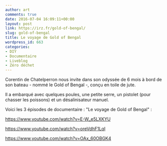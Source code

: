 ```yaml
---
author: art
comments: true
date: 2016-07-04 16:09:11+00:00
layout: post
link: https://irz.fr/gold-of-bengal/
slug: gold-of-bengal
title: Le voyage de Gold of Bengal
wordpress_id: 663
categories:
- DIY
- Documentaire
- Liveblog
- Zéro déchet
---
```


Corentin de Chatelperron nous invite dans son odyssée de 6 mois à bord de son bateau - nommé le Gold of Bengal -, conçu  en toile de jute.

Il a embarqué avec quelques poules, une petite serre, un pistolet (pour chasser les poissons) et un désalinisateur manuel.

Voici les 3 épisodes de documentaire : "Le voyage de Gold of Bengal" :

https://www.youtube.com/watch?v=E-W_e5LXKYU

https://www.youtube.com/watch?v=oreVdhF1LqI

https://www.youtube.com/watch?v=OAx_60OBGK4
